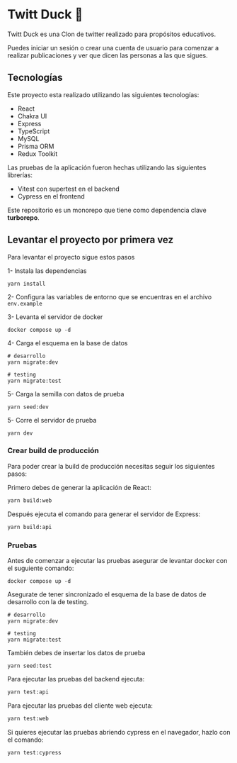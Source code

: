 # Twitt Duck 🦆
Twitt Duck es una Clon de twitter realizado para propósitos educativos.

Puedes iniciar un sesión o crear una cuenta de usuario para comenzar a realizar publicaciones y ver que dicen las personas a las que sigues.

## Tecnologías
Este proyecto esta realizado utilizando las siguientes tecnologías:

- React
- Chakra UI
- Express
- TypeScript
- MySQL
- Prisma ORM
- Redux Toolkit

Las pruebas de la aplicación fueron hechas utilizando las siguientes librerías:
- Vitest con supertest en el backend
- Cypress en el frontend

Este repositorio es un monorepo que tiene como dependencia clave **turborepo**.

## Levantar el proyecto por primera vez
Para levantar el proyecto sigue estos pasos

1- Instala las dependencias
```
yarn install
```

2- Configura las variables de entorno que se encuentras en el archivo `env.example`

3- Levanta el servidor de docker
```
docker compose up -d
```

4- Carga el esquema en la base de datos
```
# desarrollo
yarn migrate:dev

# testing
yarn migrate:test
```

5- Carga la semilla con datos de prueba
```
yarn seed:dev
```

5- Corre el servidor de prueba
```
yarn dev
```

### Crear build de producción
Para poder crear la build de producción necesitas seguir los siguientes pasos:

Primero debes de generar la aplicación de React:

```bash
yarn build:web
```

Después ejecuta el comando para generar el servidor de Express:

```bash
yarn build:api
```

### Pruebas
Antes de comenzar a ejecutar las pruebas asegurar de levantar docker con el suguiente comando:
```
docker compose up -d
```

Asegurate de tener sincronizado el esquema de la base de datos de desarrollo con la de testing.
```
# desarrollo
yarn migrate:dev

# testing
yarn migrate:test
```

También debes de insertar los datos de prueba
```
yarn seed:test
```

Para ejecutar las pruebas del backend ejecuta: 

```bash
yarn test:api
```

Para ejecutar las pruebas del cliente web ejecuta:
```bash
yarn test:web
```

Si quieres ejecutar las pruebas abriendo cypress en el navegador, hazlo con el comando:
```bash
yarn test:cypress
```
